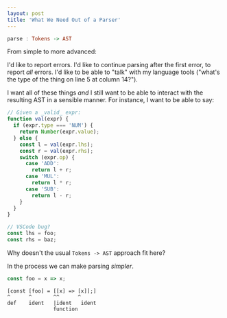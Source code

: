 ```yaml
---
layout: post
title: 'What We Need Out of a Parser'
---
```


```haskell
parse : Tokens -> AST
```

From simple to more advanced:

I'd like to report errors.
I'd like to continue parsing after the first error, to report _all_ errors.
I'd like to be able to "talk" with my language tools ("what's the type of the
thing on line 5 at column 14?").

I want all of these things _and_ I still want to be able to interact with the
resulting AST in a sensible manner.
For instance, I want to be able to say:

```javascript
// Given a _valid_ expr:
function val(expr) {
  if (expr.type === 'NUM') {
    return Number(expr.value);
  } else {
    const l = val(expr.lhs);
    const r = val(expr.rhs);
    switch (expr.op) {
      case 'ADD':
        return l + r;
      case 'MUL':
        return l * r;
      case 'SUB':
        return l - r;
    }
  }
}
```

```javascript
// VSCode bug?
const lhs = foo;
const rhs = baz;
```

Why doesn't the usual `Tokens -> AST` approach fit here?

In the process we can make parsing _simpler_.

```javascript
const foo = x => x;
```

```
[const [foo] = [[x] => [x]];]
^      ^       ^^      ^
def    ident   |ident   ident
               function
```
